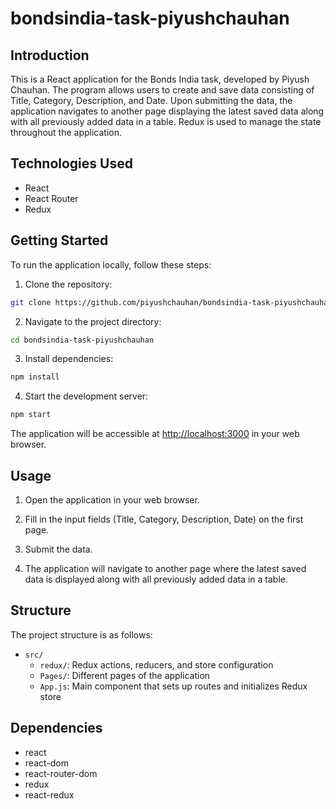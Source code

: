 # bondsindia-task-piyushchauhan

## Introduction

This is a React application for the Bonds India task, developed by Piyush Chauhan. The program allows users to create and save data consisting of Title, Category, Description, and Date. Upon submitting the data, the application navigates to another page displaying the latest saved data along with all previously added data in a table. Redux is used to manage the state throughout the application.

## Technologies Used

- React
- React Router
- Redux

## Getting Started

To run the application locally, follow these steps:

1. Clone the repository:

```bash
git clone https://github.com/piyushchauhan/bondsindia-task-piyushchauhan.git
```

2. Navigate to the project directory:

```bash
cd bondsindia-task-piyushchauhan
```

3. Install dependencies:

```bash
npm install
```

4. Start the development server:

```bash
npm start
```

The application will be accessible at [http://localhost:3000](http://localhost:3000) in your web browser.

## Usage

1. Open the application in your web browser.

2. Fill in the input fields (Title, Category, Description, Date) on the first page.

3. Submit the data.

4. The application will navigate to another page where the latest saved data is displayed along with all previously added data in a table.

## Structure

The project structure is as follows:

- `src/`
  - `redux/`: Redux actions, reducers, and store configuration
  - `Pages/`: Different pages of the application
  - `App.js`: Main component that sets up routes and initializes Redux store

## Dependencies

- react
- react-dom
- react-router-dom
- redux
- react-redux

